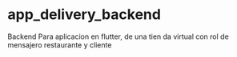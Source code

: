 # app_delivery_backend
Backend Para aplicacion en flutter, de una tien da virtual con rol de mensajero restaurante y cliente
